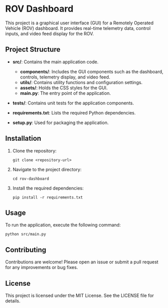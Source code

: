 # ROV Dashboard

This project is a graphical user interface (GUI) for a Remotely Operated Vehicle (ROV) dashboard. It provides real-time telemetry data, control inputs, and video feed display for the ROV.

## Project Structure

- **src/**: Contains the main application code.
  - **components/**: Includes the GUI components such as the dashboard, controls, telemetry display, and video feed.
  - **utils/**: Contains utility functions and configuration settings.
  - **assets/**: Holds the CSS styles for the GUI.
  - **main.py**: The entry point of the application.

- **tests/**: Contains unit tests for the application components.

- **requirements.txt**: Lists the required Python dependencies.

- **setup.py**: Used for packaging the application.

## Installation

1. Clone the repository:
   ```
   git clone <repository-url>
   ```

2. Navigate to the project directory:
   ```
   cd rov-dashboard
   ```

3. Install the required dependencies:
   ```
   pip install -r requirements.txt
   ```

## Usage

To run the application, execute the following command:
```
python src/main.py
```

## Contributing

Contributions are welcome! Please open an issue or submit a pull request for any improvements or bug fixes.

## License

This project is licensed under the MIT License. See the LICENSE file for details.